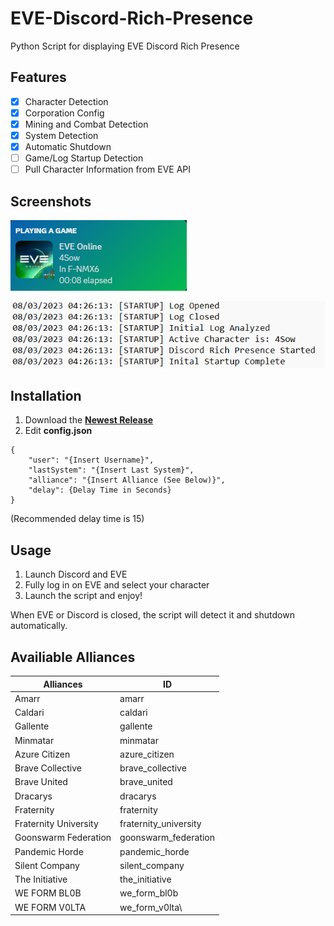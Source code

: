 # EVE-Discord-Rich-Presence

Python Script for displaying EVE Discord Rich Presence

## Features
- [X]  Character Detection
- [X]  Corporation Config
- [X]  Mining and Combat Detection
- [X]  System Detection
- [X]  Automatic Shutdown
- [ ]  Game/Log Startup Detection
- [ ]  Pull Character Information from EVE API

## Screenshots
![Discord](screenshots/discord.png)

![Logs](screenshots/logs.png)

## Installation
1. Download the [**Newest Release**](https://github.com/ianli0122/EVE-Discord-Rich-Presence/releases)
2. Edit **config.json**
```
{
    "user": "{Insert Username}",
    "lastSystem": "{Insert Last System}",
    "alliance": "{Insert Alliance (See Below)}",
    "delay": {Delay Time in Seconds}
}
```
(Recommended delay time is 15)

## Usage
1. Launch Discord and EVE
2. Fully log in on EVE and select your character
3. Launch the script and enjoy!

When EVE or Discord is closed, the script will detect it and shutdown automatically.

## Availiable Alliances
|Alliances|ID|
|-------|-------|
|Amarr|amarr|
|Caldari|caldari|
|Gallente|gallente|
|Minmatar|minmatar|
|Azure Citizen|azure_citizen|
|Brave Collective|brave_collective|
|Brave United|brave_united|
|Dracarys|dracarys|
|Fraternity|fraternity|
|Fraternity University|fraternity_university|
|Goonswarm Federation|goonswarm_federation|
|Pandemic Horde|pandemic_horde|
|Silent Company|silent_company|
|The Initiative|the_initiative|
|WE FORM BL0B|we_form_bl0b|
|WE FORM V0LTA|we_form_v0lta\